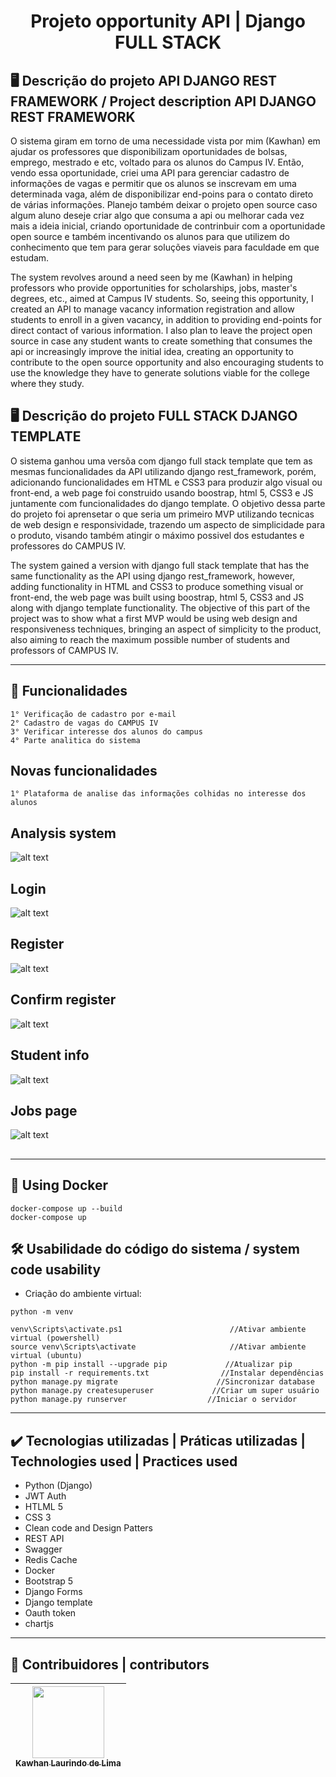 <h1 align="center">Projeto opportunity API | Django FULL STACK </h1>

## 🖥️ Descrição do projeto API DJANGO REST FRAMEWORK / Project description API DJANGO REST FRAMEWORK

O sistema giram em torno de uma necessidade vista por mim (Kawhan) em ajudar os professores que disponibilizam oportunidades de bolsas, emprego, mestrado e etc, voltado para os alunos do Campus IV. Então, vendo essa oportunidade, criei uma API para gerenciar cadastro de informações de vagas e permitir que os alunos se inscrevam em uma determinada vaga, além de disponibilizar end-poins para o contato direto de várias informações. Planejo também deixar o projeto open source caso algum aluno deseje criar algo que consuma a api ou melhorar cada vez mais a ideia inicial, criando oportunidade de contrinbuir com a oportunidade open source e também incentivando os alunos para que utilizem do conhecimento que tem para gerar soluções viaveis para faculdade em que estudam.


The system revolves around a need seen by me (Kawhan) in helping professors who provide opportunities for scholarships, jobs, master's degrees, etc., aimed at Campus IV students. So, seeing this opportunity, I created an API to manage vacancy information registration and allow students to enroll in a given vacancy, in addition to providing end-points for direct contact of various information. I also plan to leave the project open source in case any student wants to create something that consumes the api or increasingly improve the initial idea, creating an opportunity to contribute to the open source opportunity and also encouraging students to use the knowledge they have to generate solutions viable for the college where they study.

## 🖥️ Descrição do projeto FULL STACK DJANGO TEMPLATE
O sistema ganhou uma versõa com django full stack template que tem as mesmas funcionalidades da API utilizando django rest_framework, porém, adicionando funcionalidades em HTML e CSS3 para produzir algo visual ou front-end, a web page foi construido usando boostrap, html 5, CSS3 e JS juntamente com funcionalidades do django template. O objetivo dessa parte do projeto foi aprensetar o que seria um primeiro MVP utilizando tecnicas de web design e responsividade, trazendo um aspecto de simplicidade para o produto, visando também atingir o máximo possivel dos estudantes e professores do CAMPUS IV.


The system gained a version with django full stack template that has the same functionality as the API using django rest_framework, however, adding functionality in HTML and CSS3 to produce something visual or front-end, the web page was built using boostrap, html 5, CSS3 and JS along with django template functionality. The objective of this part of the project was to show what a first MVP would be using web design and responsiveness techniques, bringing an aspect of simplicity to the product, also aiming to reach the maximum possible number of students and professors of CAMPUS IV.

---


## 📌 Funcionalidades
```
1° Verificação de cadastro por e-mail
2° Cadastro de vagas do CAMPUS IV
3° Verificar interesse dos alunos do campus
4° Parte analitica do sistema
```

## Novas funcionalidades
```
1° Plataforma de analise das informações colhidas no interesse dos alunos
```

## Analysis system
![alt text](https://github.com/Kawhan/OportunityTCC/blob/master/djangoFULL/grafics.png)


## Login
![alt text](https://github.com/Kawhan/OportunityTCC/blob/master/djangoFULL/login.png)

## Register
![alt text](https://github.com/Kawhan/OportunityTCC/blob/master/djangoFULL/registro.png)

## Confirm register
![alt text](https://github.com/Kawhan/OportunityTCC/blob/master/djangoFULL/confirm_register.png)

## Student info
![alt text](https://github.com/Kawhan/OportunityTCC/blob/master/djangoFULL/Infos.png)

## Jobs page
![alt text](https://github.com/Kawhan/OportunityTCC/blob/master/djangoFULL/index.png)

##

---
## 🚢 Using Docker
```
docker-compose up --build
docker-compose up 
```
## 🛠️ Usabilidade do código do sistema / system code usability

- Criação do ambiente virtual:
```
python -m venv 

venv\Scripts\activate.ps1                        //Ativar ambiente virtual (powershell)
source venv\Scripts\activate                     //Ativar ambiente virtual (ubuntu)
python -m pip install --upgrade pip             //Atualizar pip
pip install -r requirements.txt                //Instalar dependências
python manage.py migrate                      //Sincronizar database
python manage.py createsuperuser             //Criar um super usuário
python manage.py runserver                  //Iniciar o servidor

```
---

## ✔️ Tecnologias utilizadas | Práticas utilizadas | Technologies used | Practices used

- Python (Django)
- JWT Auth 
- HTLML 5
- CSS 3
- Clean code and Design Patters
- REST API
- Swagger
- Redis Cache 
- Docker
- Bootstrap 5
- Django Forms
- Django template
- Oauth token
- chartjs

---

## 🚩 Contribuidores | contributors

| [<img src="https://avatars.githubusercontent.com/u/69232156?v=4" width=115><br><sub>Kawhan Laurindo de Lima</sub>](https://github.com/Kawhan) | 
| :---: | 
